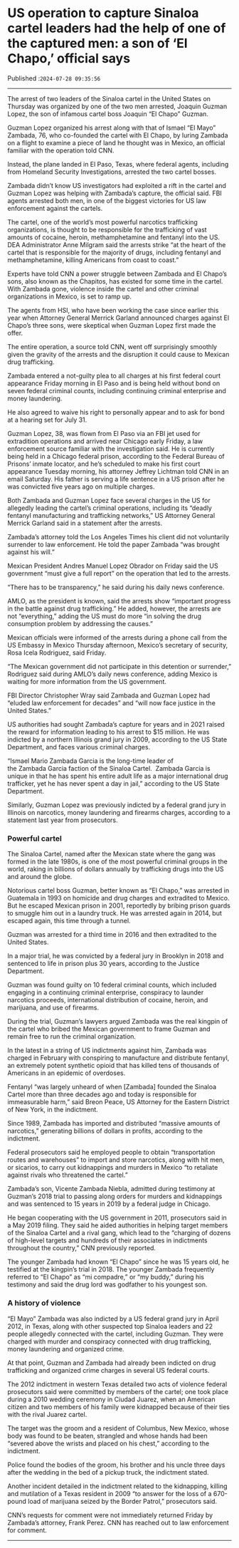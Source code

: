 # US operation to capture Sinaloa cartel leaders had the help of one of the captured men: a son of ‘El Chapo,’ official says

Published :`2024-07-28 09:35:56`

---

The arrest of two leaders of the Sinaloa cartel in the United States on Thursday was organized by one of the two men arrested, Joaquin Guzman Lopez, the son of infamous cartel boss Joaquin “El Chapo” Guzman.

Guzman Lopez organized his arrest along with that of Ismael “El Mayo” Zambada, 76, who co-founded the cartel with El Chapo, by luring Zambada on a flight to examine a piece of land he thought was in Mexico, an official familiar with the operation told CNN.

Instead, the plane landed in El Paso, Texas, where federal agents, including from Homeland Security Investigations, arrested the two cartel bosses.

Zambada didn’t know US investigators had exploited a rift in the cartel and Guzman Lopez was helping with Zambada’s capture, the official said. FBI agents arrested both men, in one of the biggest victories for US law enforcement against the cartels.

The cartel, one of the world’s most powerful narcotics trafficking organizations, is thought to be responsible for the trafficking of vast amounts of cocaine, heroin, methamphetamine and fentanyl into the US. DEA Administrator Anne Milgram said the arrests strike “at the heart of the cartel that is responsible for the majority of drugs, including fentanyl and methamphetamine, killing Americans from coast to coast.”

Experts have told CNN a power struggle between Zambada and El Chapo’s sons, also known as the Chapitos, has existed for some time in the cartel. With Zambada gone, violence inside the cartel and other criminal organizations in Mexico, is set to ramp up.

The agents from HSI, who have been working the case since earlier this year when Attorney General Merrick Garland announced charges against El Chapo’s three sons, were skeptical when Guzman Lopez first made the offer.

The entire operation, a source told CNN, went off surprisingly smoothly given the gravity of the arrests and the disruption it could cause to Mexican drug trafficking.

Zambada entered a not-guilty plea to all charges at his first federal court appearance Friday morning in El Paso and is being held without bond on seven federal criminal counts, including continuing criminal enterprise and money laundering.

He also agreed to waive his right to personally appear and to ask for bond at a hearing set for July 31.

Guzman Lopez, 38, was flown from El Paso via an FBI jet used for extradition operations and arrived near Chicago early Friday, a law enforcement source familiar with the investigation said. He is currently being held in a Chicago federal prison, according to the Federal Bureau of Prisons’ inmate locator, and he’s scheduled to make his first court appearance Tuesday morning, his attorney Jeffrey Lichtman told CNN in an email Saturday. His father is serving a life sentence in a US prison after he was convicted five years ago on multiple charges.

Both Zambada and Guzman Lopez face several charges in the US for allegedly leading the cartel’s criminal operations, including its “deadly fentanyl manufacturing and trafficking networks,” US Attorney General Merrick Garland said in a statement after the arrests.

Zambada’s attorney told the Los Angeles Times his client did not voluntarily surrender to law enforcement. He told the paper Zambada “was brought against his will.”

Mexican President Andres Manuel Lopez Obrador on Friday said the US government “must give a full report” on the operation that led to the arrests.

“There has to be transparency,” he said during his daily news conference.

AMLO, as the president is known, said the arrests show “important progress in the battle against drug trafficking.” He added, however, the arrests are not “everything,” adding the US must do more “in solving the drug consumption problem by addressing the causes.”

Mexican officials were informed of the arrests during a phone call from the US Embassy in Mexico Thursday afternoon, Mexico’s secretary of security, Rosa Icela Rodriguez, said Friday.

“The Mexican government did not participate in this detention or surrender,” Rodriguez said during AMLO’s daily news conference, adding Mexico is waiting for more information from the US government.

FBI Director Christopher Wray said Zambada and Guzman Lopez had “eluded law enforcement for decades” and “will now face justice in the United States.”

US authorities had sought Zambada’s capture for years and in 2021 raised the reward for information leading to his arrest to $15 million. He was indicted by a northern Illinois grand jury in 2009, according to the US State Department, and faces various criminal charges.

“Ismael Mario Zambada Garcia is the long-time leader of the Zambada Garcia faction of the Sinaloa Cartel.  Zambada Garcia is unique in that he has spent his entire adult life as a major international drug trafficker, yet he has never spent a day in jail,” according to the US State Department.

Similarly, Guzman Lopez was previously indicted by a federal grand jury in Illinois on narcotics, money laundering and firearms charges, according to a statement last year from prosecutors.

### Powerful cartel

The Sinaloa Cartel, named after the Mexican state where the gang was formed in the late 1980s, is one of the most powerful criminal groups in the world, raking in billions of dollars annually by trafficking drugs into the US and around the globe.

Notorious cartel boss Guzman, better known as “El Chapo,” was arrested in Guatemala in 1993 on homicide and drug charges and extradited to Mexico. But he escaped Mexican prison in 2001, reportedly by bribing prison guards to smuggle him out in a laundry truck. He was arrested again in 2014, but escaped again, this time through a tunnel.

Guzman was arrested for a third time in 2016 and then extradited to the United States.

In a major trial, he was convicted by a federal jury in Brooklyn in 2018 and sentenced to life in prison plus 30 years, according to the Justice Department.

Guzman was found guilty on 10 federal criminal counts, which included engaging in a continuing criminal enterprise, conspiracy to launder narcotics proceeds, international distribution of cocaine, heroin, and marijuana, and use of firearms.

During the trial, Guzman’s lawyers argued Zambada was the real kingpin of the cartel who bribed the Mexican government to frame Guzman and remain free to run the criminal organization.

In the latest in a string of US indictments against him, Zambada was charged in February with conspiring to manufacture and distribute fentanyl, an extremely potent synthetic opioid that has killed tens of thousands of Americans in an epidemic of overdoses.

Fentanyl “was largely unheard of when [Zambada] founded the Sinaloa Cartel more than three decades ago and today is responsible for immeasurable harm,” said Breon Peace, US Attorney for the Eastern District of New York, in the indictment.

Since 1989, Zambada has imported and distributed “massive amounts of narcotics,” generating billions of dollars in profits, according to the indictment.

Federal prosecutors said he employed people to obtain “transportation routes and warehouses” to import and store narcotics, along with hit men, or sicarios, to carry out kidnappings and murders in Mexico “to retaliate against rivals who threatened the cartel.”

Zambada’s son, Vicente Zambada Niebla, admitted during testimony at Guzman’s 2018 trial to passing along orders for murders and kidnappings and was sentenced to 15 years in 2019 by a federal judge in Chicago.

He began cooperating with the US government in 2011, prosecutors said in a May 2019 filing. They said he aided authorities in helping target members of the Sinaloa Cartel and a rival gang, which lead to the “charging of dozens of high-level targets and hundreds of their associates in indictments throughout the country,” CNN previously reported.

The younger Zambada had known “El Chapo” since he was 15 years old, he testified at the kingpin’s trial in 2018. The younger Zambada frequently referred to “El Chapo” as “mi compadre,” or “my buddy,” during his testimony and said the drug lord was godfather to his youngest son.

### A history of violence

“El Mayo” Zambada was also indicted by a US federal grand jury in April 2012, in Texas, along with other suspected top Sinaloa leaders and 22 people allegedly connected with the cartel, including Guzman. They were charged with murder and conspiracy connected with drug trafficking, money laundering and organized crime.

At that point, Guzman and Zambada had already been indicted on drug trafficking and organized crime charges in several US federal courts.

The 2012 indictment in western Texas detailed two acts of violence federal prosecutors said were committed by members of the cartel; one took place during a 2010 wedding ceremony in Ciudad Juarez, when an American citizen and two members of his family were kidnapped because of their ties with the rival Juarez cartel.

The target was the groom and a resident of Columbus, New Mexico, whose body was found to be beaten, strangled and whose hands had been “severed above the wrists and placed on his chest,” according to the indictment.

Police found the bodies of the groom, his brother and his uncle three days after the wedding in the bed of a pickup truck, the indictment stated.

Another incident detailed in the indictment related to the kidnapping, killing and mutilation of a Texas resident in 2009 “to answer for the loss of a 670-pound load of marijuana seized by the Border Patrol,” prosecutors said.

CNN’s requests for comment were not immediately returned Friday by Zambada’s attorney, Frank Perez. CNN has reached out to law enforcement for comment.

---

